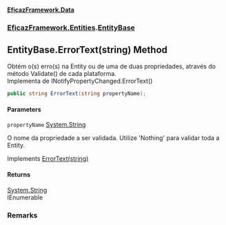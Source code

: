 #### [EficazFramework.Data](EficazFrameworkData.md 'EficazFramework Data')
### [EficazFramework.Entities](EficazFrameworkData.md#EficazFramework.Entities 'EficazFramework.Entities').[EntityBase](EficazFramework.Entities/EntityBase.md 'EficazFramework.Entities.EntityBase')

## EntityBase.ErrorText(string) Method

Obtém o(s) erro(s) na Entity ou de uma de duas propriedades, através do método Validate() de cada plataforma.  
Implementa de INotifyPropertyChanged.ErrorText()

```csharp
public string ErrorText(string propertyName);
```
#### Parameters

<a name='EficazFramework.Entities.EntityBase.ErrorText(string).propertyName'></a>

`propertyName` [System.String](https://docs.microsoft.com/en-us/dotnet/api/System.String 'System.String')

O nome da propriedade a ser validada. Utilize 'Nothing' para validar toda a Entity.

Implements [ErrorText(string)](https://docs.microsoft.com/en-us/dotnet/api/EficazFramework.Entities.IEntity.ErrorText#EficazFramework_Entities_IEntity_ErrorText_System_String_ 'EficazFramework.Entities.IEntity.ErrorText(System.String)')

#### Returns
[System.String](https://docs.microsoft.com/en-us/dotnet/api/System.String 'System.String')  
IEnumerable

### Remarks